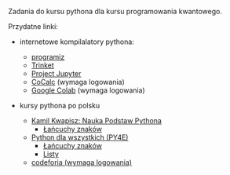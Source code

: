 Zadania do kursu pythona dla kursu programowania kwantowego.

Przydatne linki:

* internetowe kompilalatory pythona:
  - [programiz](https://www.programiz.com/python-programming/online-compiler/)
  - [Trinket](https://trinket.io/python3)
  - [Project Jupyter](https://jupyter.org/)
  - [CoCalc](https://cocalc.com/)  \(wymaga logowania\)
  - [Google Colab](https://colab.research.google.com/)  \(wymaga logowania\)

* kursy pythona po polsku
  - [Kamil Kwapisz: Nauka Podstaw Pythona](https://kamil.kwapisz.pl/category/python/nauka-podstaw-pythona/)
    -  [Łańcuchy znaków](https://kamil.kwapisz.pl/nauka-podstaw-python-string)
  - [Python dla wszystkich (PY4E)](https://py4e.pl/)
    - [Łańcuchy znaków](https://py4e.pl/lessons/strings)
    - [Listy](https://py4e.pl/lessons/lists)
  - [codeforia (wymaga logowania)](https://codeforia.com)


